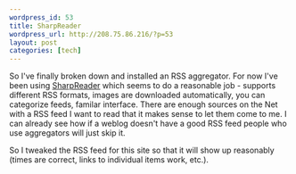 ```yaml
--- 
wordpress_id: 53
title: SharpReader
wordpress_url: http://208.75.86.216/?p=53
layout: post
categories: [tech]
---
```

So I've finally broken down and installed an RSS aggregator. For now I've been using <a href="http://www.sharpreader.net">SharpReader</a> which seems to do a reasonable job - supports different RSS formats, images are downloaded automatically, you can categorize feeds, familar interface. There are enough sources on the Net with a RSS feed I want to read that it makes sense to let them come to me. I can already see how if a weblog doesn't have a good RSS feed people who use aggregators will just skip it.

So I tweaked the RSS feed for this site so that it will show up reasonably (times are correct, links to individual items work, etc.).

